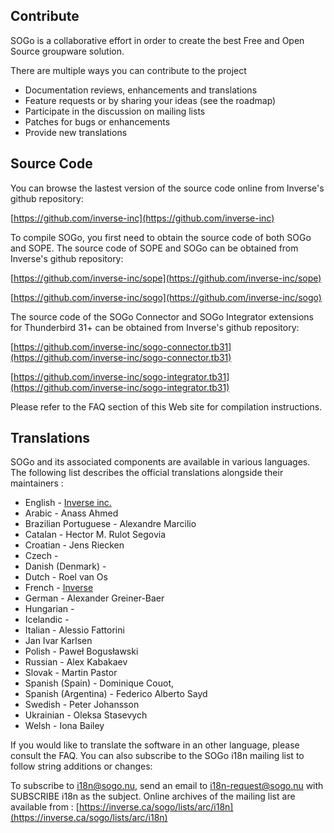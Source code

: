## Contribute

SOGo is a collaborative effort in order to create the best Free and Open Source groupware solution.

There are multiple ways you can contribute to the project

* Documentation reviews, enhancements and translations
* Feature requests or by sharing your ideas (see the roadmap)
* Participate in the discussion on mailing lists
* Patches for bugs or enhancements
* Provide new translations

## Source Code

You can browse the lastest version of the source code online from Inverse's github repository:

[https://github.com/inverse-inc](https://github.com/inverse-inc)

To compile SOGo, you first need to obtain the source code of both SOGo and SOPE. The source code of SOPE and SOGo can be obtained from Inverse's github repository:

[https://github.com/inverse-inc/sope](https://github.com/inverse-inc/sope)

[https://github.com/inverse-inc/sogo](https://github.com/inverse-inc/sogo)

The source code of the SOGo Connector and SOGo Integrator extensions for Thunderbird 31+ can be obtained from Inverse's github repository:

[https://github.com/inverse-inc/sogo-connector.tb31](https://github.com/inverse-inc/sogo-connector.tb31)

[https://github.com/inverse-inc/sogo-integrator.tb31](https://github.com/inverse-inc/sogo-integrator.tb31)

Please refer to the FAQ section of this Web site for compilation instructions.

## Translations

SOGo and its associated components are available in various languages. The following list describes the official translations alongside their maintainers :

* English - [Inverse inc.](http://www.inverse.ca/)
* Arabic - Anass Ahmed
* Brazilian Portuguese - Alexandre Marcilio
* Catalan - Hector M. Rulot Segovia
* Croatian - Jens Riecken
* Czech - 
* Danish (Denmark) - 
* Dutch - Roel van Os
* French - [Inverse](http://www.inverse.ca/)
* German - Alexander Greiner-Baer
* Hungarian - 
* Icelandic - 
* Italian - Alessio Fattorini
* Jan Ivar Karlsen
* Polish - Paweł Bogusławski
* Russian - Alex Kabakaev
* Slovak - Martin Pastor
* Spanish (Spain) - Dominique Couot, 
* Spanish (Argentina) - Federico Alberto Sayd
* Swedish - Peter Johansson
* Ukrainian - Oleksa Stasevych
* Welsh - Iona Bailey
 
If you would like to translate the software in an other language, please consult the FAQ. You can also subscribe to the SOGo i18n mailing list to follow string additions or changes:

To subscribe to i18n@sogo.nu, send an email to i18n-request@sogo.nu with SUBSCRIBE i18n as the subject.
Online archives of the mailing list are available from :
[https://inverse.ca/sogo/lists/arc/i18n](https://inverse.ca/sogo/lists/arc/i18n)
